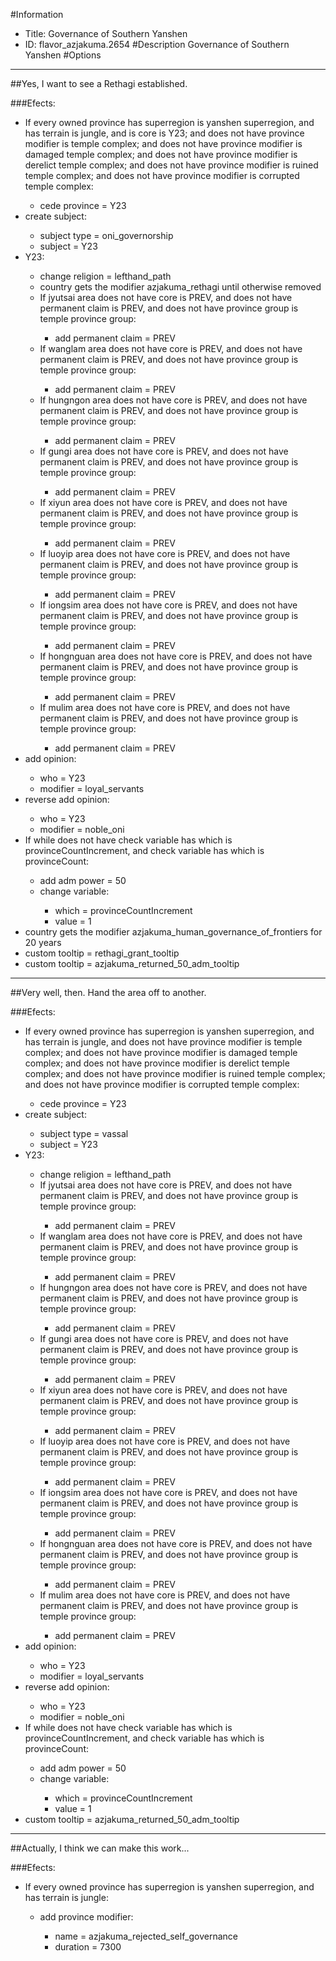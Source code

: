 #Information
 - Title: Governance of Southern Yanshen
 - ID: flavor_azjakuma.2654
#Description
Governance of Southern Yanshen
#Options

___
##Yes, I want to see a Rethagi established.

###Efects:<ul><li>If every owned province has superregion is yanshen superregion, and has terrain is jungle, and is core is Y23; and does not have province modifier is temple complex; and does not have province modifier is damaged temple complex; and does not have province modifier is derelict temple complex; and does not have province modifier is ruined temple complex; and does not have province modifier is corrupted temple complex:</li><ul><li>cede province = Y23</li></ul><li>create subject:</li><ul><li>subject type = oni_governorship</li><li>subject = Y23</li></ul><li>Y23:</li><ul><li>change religion = lefthand_path</li><li>country gets the modifier azjakuma_rethagi until otherwise removed</li><li>If jyutsai area does not have core is PREV, and does not have permanent claim is PREV, and does not have province group is temple province group:</li><ul><li>add permanent claim = PREV</li></ul><li>If wanglam area does not have core is PREV, and does not have permanent claim is PREV, and does not have province group is temple province group:</li><ul><li>add permanent claim = PREV</li></ul><li>If hungngon area does not have core is PREV, and does not have permanent claim is PREV, and does not have province group is temple province group:</li><ul><li>add permanent claim = PREV</li></ul><li>If gungi area does not have core is PREV, and does not have permanent claim is PREV, and does not have province group is temple province group:</li><ul><li>add permanent claim = PREV</li></ul><li>If xiyun area does not have core is PREV, and does not have permanent claim is PREV, and does not have province group is temple province group:</li><ul><li>add permanent claim = PREV</li></ul><li>If luoyip area does not have core is PREV, and does not have permanent claim is PREV, and does not have province group is temple province group:</li><ul><li>add permanent claim = PREV</li></ul><li>If iongsim area does not have core is PREV, and does not have permanent claim is PREV, and does not have province group is temple province group:</li><ul><li>add permanent claim = PREV</li></ul><li>If hongnguan area does not have core is PREV, and does not have permanent claim is PREV, and does not have province group is temple province group:</li><ul><li>add permanent claim = PREV</li></ul><li>If mulim area does not have core is PREV, and does not have permanent claim is PREV, and does not have province group is temple province group:</li><ul><li>add permanent claim = PREV</li></ul></ul><li>add opinion:</li><ul><li>who = Y23</li><li>modifier = loyal_servants</li></ul><li>reverse add opinion:</li><ul><li>who = Y23</li><li>modifier = noble_oni</li></ul><li>If while does not have check variable has which is provinceCountIncrement, and check variable has which is provinceCount:</li><ul><li>add adm power = 50</li><li>change variable:</li><ul><li>which = provinceCountIncrement</li><li>value = 1</li></ul></ul><li>country gets the modifier azjakuma_human_governance_of_frontiers for 20 years</li><li>custom tooltip = rethagi_grant_tooltip</li><li>custom tooltip = azjakuma_returned_50_adm_tooltip</li></ul>

___
##Very well, then. Hand the area off to another.

###Efects:<ul><li>If every owned province has superregion is yanshen superregion, and  has terrain is jungle, and does not have province modifier is temple complex; and does not have province modifier is damaged temple complex; and does not have province modifier is derelict temple complex; and does not have province modifier is ruined temple complex; and does not have province modifier is corrupted temple complex:</li><ul><li>cede province = Y23</li></ul><li>create subject:</li><ul><li>subject type = vassal</li><li>subject = Y23</li></ul><li>Y23:</li><ul><li>change religion = lefthand_path</li><li>If jyutsai area does not have core is PREV, and does not have permanent claim is PREV, and does not have province group is temple province group:</li><ul><li>add permanent claim = PREV</li></ul><li>If wanglam area does not have core is PREV, and does not have permanent claim is PREV, and does not have province group is temple province group:</li><ul><li>add permanent claim = PREV</li></ul><li>If hungngon area does not have core is PREV, and does not have permanent claim is PREV, and does not have province group is temple province group:</li><ul><li>add permanent claim = PREV</li></ul><li>If gungi area does not have core is PREV, and does not have permanent claim is PREV, and does not have province group is temple province group:</li><ul><li>add permanent claim = PREV</li></ul><li>If xiyun area does not have core is PREV, and does not have permanent claim is PREV, and does not have province group is temple province group:</li><ul><li>add permanent claim = PREV</li></ul><li>If luoyip area does not have core is PREV, and does not have permanent claim is PREV, and does not have province group is temple province group:</li><ul><li>add permanent claim = PREV</li></ul><li>If iongsim area does not have core is PREV, and does not have permanent claim is PREV, and does not have province group is temple province group:</li><ul><li>add permanent claim = PREV</li></ul><li>If hongnguan area does not have core is PREV, and does not have permanent claim is PREV, and does not have province group is temple province group:</li><ul><li>add permanent claim = PREV</li></ul><li>If mulim area does not have core is PREV, and does not have permanent claim is PREV, and does not have province group is temple province group:</li><ul><li>add permanent claim = PREV</li></ul></ul><li>add opinion:</li><ul><li>who = Y23</li><li>modifier = loyal_servants</li></ul><li>reverse add opinion:</li><ul><li>who = Y23</li><li>modifier = noble_oni</li></ul><li>If while does not have check variable has which is provinceCountIncrement, and check variable has which is provinceCount:</li><ul><li>add adm power = 50</li><li>change variable:</li><ul><li>which = provinceCountIncrement</li><li>value = 1</li></ul></ul><li>custom tooltip = azjakuma_returned_50_adm_tooltip</li></ul>

___
##Actually, I think we can make this work...

###Efects:<ul><li>If every owned province has superregion is yanshen superregion, and  has terrain is jungle:</li><ul><li>add province modifier:</li><ul><li>name = azjakuma_rejected_self_governance</li><li>duration = 7300</li></ul></ul></ul>
